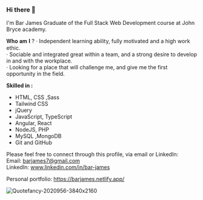 ### Hi there 👋


I'm Bar James 
Graduate of the Full Stack Web Development course at John Bryce academy. </br>

𝐖𝐡𝐨 𝐚𝐦 𝐈 ? 
 · Independent learning ability, fully motivated and a high work ethic. </br>
 · Sociable and integrated great within a team, and a strong desire to develop in and with the workplace. </br>
 · Looking for a place that will challenge me, and give me the first opportunity in the field.  </br>


<b>Skilled in :</b>
- HTML, CSS ,Sass
- Tailwind CSS
- jQuery
- JavaScript, TypeScript
- Angular, React 
- NodeJS, PHP
- MySQL ,MongoDB
- Git and GitHub


Please feel free to connect through this profile, via email or LinkedIn: </br>
Email: barjames7@gmail.com </br>
LinkedIn: www.linkedin.com/in/bar-james</br>

Personal portfolio: https://barjames.netlify.app/


![Quotefancy-2020956-3840x2160](https://user-images.githubusercontent.com/84085280/210616560-505e31b7-b280-4201-9e66-6d1d0fcf1b10.jpg)
